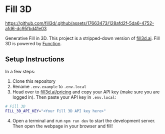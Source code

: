 # Fill 3D

https://github.com/fill3d/.github/assets/17663473/128afd2f-5da6-4752-afd6-dc95fbd41e03

Generative Fill in 3D. This project is a stripped-down version of [fill3d.ai](https://fill3d.ai). Fill 3D is powered by [Function](https://fxn.ai).

## Setup Instructions
In a few steps:
1. Clone this repository
2. Rename `.env.example` to `.env.local`
3. Head over to [fill3d.ai/pricing](https://fill3d.ai/pricing) and copy your API key (make sure you are logged in). Then paste your API key in `.env.local`:
```sh
# Fill 3D
FILL_3D_API_KEY="<Your Fill 3D API key here>"
```
4. Open a terminal and run `npm run dev` to start the development server. Then open the webpage in your browser and fill!